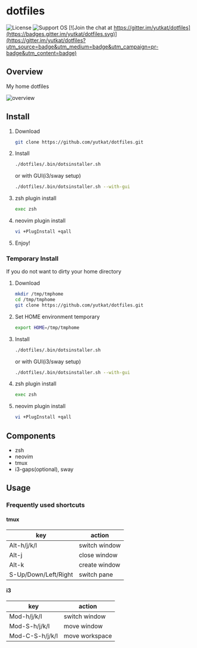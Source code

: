 # dotfiles

![License](http://img.shields.io/badge/license-MIT-blue.svg)
![Support OS](https://img.shields.io/badge/OS-arch%2Fubuntu%2Fcent%2Ffedora%2Falpine-blue.svg)
[![Join the chat at https://gitter.im/yutkat/dotfiles](https://badges.gitter.im/yutkat/dotfiles.svg)](https://gitter.im/yutkat/dotfiles?utm_source=badge&utm_medium=badge&utm_campaign=pr-badge&utm_content=badge)

## Overview

My home dotfiles

![overview](https://raw.githubusercontent.com/yutkat/img/master/dotfiles/overview.png)

## Install

1. Download  

    ```bash
    git clone https://github.com/yutkat/dotfiles.git
    ```

1. Install  

    ```bash
    ./dotfiles/.bin/dotsinstaller.sh
    ```

    or with GUI(i3/sway setup)

    ```bash
    ./dotfiles/.bin/dotsinstaller.sh --with-gui
    ```

1. zsh plugin install  

    ```bash
    exec zsh
    ```

1. neovim plugin install  

    ```bash
    vi +PlugInstall +qall
    ```

1. Enjoy!

### Temporary Install

If you do not want to dirty your home directory

1. Download

    ```bash
    mkdir /tmp/tmphome
    cd /tmp/tmphome
    git clone https://github.com/yutkat/dotfiles.git
    ```

1. Set HOME environment temporary  

    ```bash
    export HOME=/tmp/tmphome
    ```

1. Install  

    ```bash
    ./dotfiles/.bin/dotsinstaller.sh
    ```

    or with GUI(i3/sway setup)

    ```bash
    ./dotfiles/.bin/dotsinstaller.sh --with-gui
    ```

1. zsh plugin install  

    ```bash
    exec zsh
    ```

1. neovim plugin install  

    ```bash
    vi +PlugInstall +qall
    ```

## Components

- zsh
- neovim
- tmux
- i3-gaps(optional), sway

## Usage

### Frequently used shortcuts

#### tmux

|key|action|
|---|---|
|Alt-h/j/k/l|switch window|
|Alt-j|close window|
|Alt-k|create window|
|S-Up/Down/Left/Right|switch pane|

#### i3

|key|action|
|---|---|
|Mod-h/j/k/l|switch window|
|Mod-S-h/j/k/l|move window|
|Mod-C-S-h/j/k/l|move workspace|

